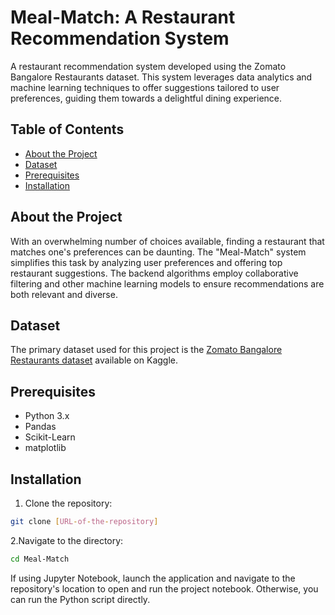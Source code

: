 # Meal-Match: A Restaurant Recommendation System

A restaurant recommendation system developed using the Zomato Bangalore Restaurants dataset. This system leverages data analytics and machine learning techniques to offer suggestions tailored to user preferences, guiding them towards a delightful dining experience.


## Table of Contents

- [About the Project](#about-the-project)
- [Dataset](#dataset)
- [Prerequisites](#prerequisites)
- [Installation](#installation)

## About the Project

With an overwhelming number of choices available, finding a restaurant that matches one's preferences can be daunting. The "Meal-Match" system simplifies this task by analyzing user preferences and offering top restaurant suggestions. The backend algorithms employ collaborative filtering and other machine learning models to ensure recommendations are both relevant and diverse.

## Dataset

The primary dataset used for this project is the [Zomato Bangalore Restaurants dataset](https://www.kaggle.com/datasets/himanshupoddar/zomato-bangalore-restaurants?resource=download) available on Kaggle. 

## Prerequisites

- Python 3.x
- Pandas
- Scikit-Learn
- matplotlib

## Installation

1. Clone the repository:
```bash
git clone [URL-of-the-repository]
```
2.Navigate to the directory:
```bash
cd Meal-Match
```
If using Jupyter Notebook, launch the application and navigate to the repository's location to open and run the project notebook. Otherwise, you can run the Python script directly.

